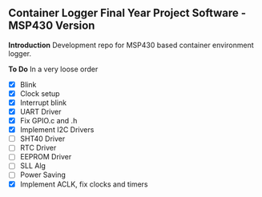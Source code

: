## **Container Logger Final Year Project Software - MSP430 Version**

**Introduction**
Development repo for MSP430 based container environment logger.

**To Do**
In a very loose order
 - [x] Blink
 - [x] Clock setup
 - [x] Interrupt blink
 - [x] UART Driver
 - [X] Fix GPIO.c and .h
 - [X] Implement I2C Drivers
 - [ ] SHT40 Driver
 - [ ] RTC Driver
 - [ ] EEPROM Driver
 - [ ] SLL Alg
 - [ ] Power Saving
 - [x] Implement ACLK, fix clocks and timers
